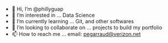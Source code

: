 - 👋 Hi, I’m @phillyguap
- 👀 I’m interested in ... Data Science
- 🌱 I’m currently learning ... Git, and other softwares
- 💞️ I’m looking to collaborate on ... projects to build my portfolio
- 📫 How to reach me ... email: pegarraud@verizon.net

<!---
phillyguap/phillyguap is a ✨ special ✨ repository because its `README.md` (this file) appears on your GitHub profile.
You can click the Preview link to take a look at your changes.
--->
